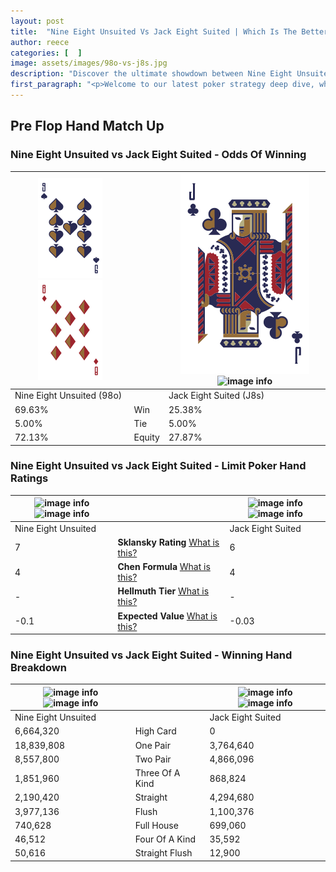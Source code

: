 ```yaml
---
layout: post
title:  "Nine Eight Unsuited Vs Jack Eight Suited | Which Is The Better Hand In Poker? A Complete Guide"
author: reece
categories: [  ]
image: assets/images/98o-vs-j8s.jpg
description: "Discover the ultimate showdown between Nine Eight Unsuited and Jack Eight Suited in poker! Uncover the odds, strategies, and scenarios where one hand triumphs over the other. Get ready to up your poker game with this thrilling analysis."
first_paragraph: "<p>Welcome to our latest poker strategy deep dive, where we're pitting two distinct hands against each other in a high-stakes showdown: Nine Eight Unsuited vs Jack Eight Suited.</p><p>In the dynamic world of poker, every decision counts, and knowing which hand holds the upper hand is key to your success at the table.</p><p>In this article, we'll dissect these two hands, explore the scenarios where one dominates the other, and equip you with the knowledge to make strategic choices that can tip the odds in your favor.</p><p>Get ready to unravel the intriguing dynamics of these poker hands and elevate your game to new heights.</p>"
---
```




[comment]: # (sp0)

## Pre Flop Hand Match Up

<div class="table hand-ratings" markdown="1"> 



### Nine Eight Unsuited vs Jack Eight Suited - Odds Of Winning


    
| ![image info](assets/images/hand1/9.png) ![image info](assets/images/hand1/8o.png) |  | ![image info](assets/images/hand2/j.png) ![image info](assets/images/hand2/8s.png) |
| -------- | -------- | -------- |
| Nine Eight Unsuited (98o) |  | Jack Eight Suited (J8s) |
| 69.63% | Win | 25.38% |
| 5.00% | Tie | 5.00% |
| 72.13% | Equity | 27.87% |




[comment]: # (sp1)



### Nine Eight Unsuited vs Jack Eight Suited - Limit Poker Hand Ratings


    
| ![image info](https://www.riverpairs.com/assets/images/hand1/9.png) ![image info](https://www.riverpairs.com/assets/images/hand1/8o.png) |  | ![image info](https://www.riverpairs.com/assets/images/hand2/j.png) ![image info](https://www.riverpairs.com/assets/images/hand2/8s.png) |
| -------- | -------- | -------- |
| Nine Eight Unsuited |  | Jack Eight Suited |
| 7 | **Sklansky Rating** [What is this?](/sklansky-rating-explained) | 6 |
| 4 | **Chen Formula** [What is this?](/chen-formula-explained) | 4 |
| - | **Hellmuth Tier** [What is this?](/Hellmuth-tier-explained) | - |
| -0.1 | **Expected Value** [What is this?](/expected-value-explained) | -0.03 |




[comment]: # (sp2)



### Nine Eight Unsuited vs Jack Eight Suited - Winning Hand Breakdown


    
| ![image info](https://www.riverpairs.com/assets/images/hand1/9.png) ![image info](https://www.riverpairs.com/assets/images/hand1/8o.png) |  | ![image info](https://www.riverpairs.com/assets/images/hand2/j.png) ![image info](https://www.riverpairs.com/assets/images/hand2/8s.png) |
| -------- | -------- | -------- |
| Nine Eight Unsuited |  | Jack Eight Suited |
| 6,664,320 | High Card | 0 |
| 18,839,808 | One Pair | 3,764,640 |
| 8,557,800 | Two Pair | 4,866,096 |
| 1,851,960 | Three Of A Kind | 868,824 |
| 2,190,420 | Straight | 4,294,680 |
| 3,977,136 | Flush | 1,100,376 |
| 740,628 | Full House | 699,060 |
| 46,512 | Four Of A Kind | 35,592 |
| 50,616 | Straight Flush | 12,900 |




[comment]: # (sp3)



</div>

[comment]: # (sp4)



[comment]: # (sp5)

